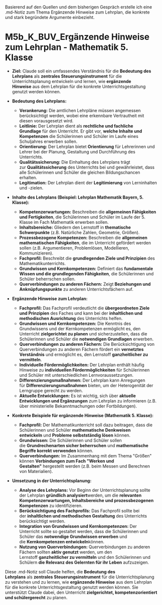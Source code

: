 Basierend auf den Quellen und dem bisherigen Gespräch erstelle ich eine .md-Notiz zum Thema Ergänzende Hinweise zum Lehrplan, die konkrete und stark begründete Argumente einbezieht.

# M5b_K_BUV_Ergänzende Hinweise zum Lehrplan - Mathematik 5. Klasse

- **Ziel:** Claude soll ein umfassendes Verständnis für die **Bedeutung des Lehrplans** als **zentrales Steuerungsinstrument** für die Unterrichtsplanung entwickeln und lernen, wie **ergänzende Hinweise** aus dem Lehrplan für die konkrete Unterrichtsgestaltung genutzt werden können.
    
- **Bedeutung des Lehrplans:**
    
    - **Verankerung:** Die amtlichen Lehrpläne müssen angemessen berücksichtigt werden, wobei eine erkennbare Vertrautheit mit diesen vorausgesetzt wird.
    - **Leitlinie:** Der Lehrplan dient als **rechtliche und fachliche Grundlage** für den Unterricht. Er gibt vor, **welche Inhalte und Kompetenzen** die Schülerinnen und Schüler im Laufe eines Schuljahres erwerben sollen.
    - **Orientierung:** Der Lehrplan bietet **Orientierung** für Lehrerinnen und Lehrer bei der Planung, Gestaltung und Durchführung des Unterrichts.
    - **Qualitätssicherung:** Die Einhaltung des Lehrplans trägt zur **Qualitätssicherung** des Unterrichts bei und gewährleistet, dass alle Schülerinnen und Schüler die gleichen Bildungschancen erhalten.
    - **Legitimation:** Der Lehrplan dient der **Legitimierung** von Lerninhalten und -zielen.
- **Inhalte des Lehrplans (Beispiel: Lehrplan Mathematik Bayern, 5. Klasse):**
    
    - **Kompetenzerwartungen:** Beschreiben die **allgemeinen Fähigkeiten und Fertigkeiten**, die Schülerinnen und Schüler im Laufe der 5. Klasse im Fach Mathematik erwerben sollen.
    - **Inhaltsbereiche:** Gliedern den Lernstoff in **thematische Schwerpunkte** (z.B. Natürliche Zahlen, Geometrie, Größen).
    - **Prozessbezogene Kompetenzen:** Beschreiben die **allgemeinen mathematischen Fähigkeiten**, die im Unterricht gefördert werden sollen (z.B. Argumentieren, Problemlösen, Modellieren, Kommunizieren).
    - **Fachprofil:** Beschreibt die **grundlegenden Ziele und Prinzipien** des Mathematikunterrichts.
    - **Grundwissen und Kernkompetenzen:** Definiert das **fundamentale Wissen und die grundlegenden Fähigkeiten**, die Schülerinnen und Schüler beherrschen sollen.
    - **Querverbindungen zu anderen Fächern:** Zeigt **Beziehungen und Anknüpfungspunkte** zu anderen Unterrichtsfächern auf.
- **Ergänzende Hinweise zum Lehrplan:**
    
    - **Fachprofil:** Das Fachprofil verdeutlicht die **übergeordneten Ziele und Prinzipien** des Faches und kann bei der **inhaltlichen und methodischen Ausrichtung** des Unterrichts helfen.
    - **Grundwissen und Kernkompetenzen:** Die Kenntnis des Grundwissens und der Kernkompetenzen ermöglicht es, den Unterricht **zielgerichtet zu planen** und sicherzustellen, dass die Schülerinnen und Schüler die **notwendigen Grundlagen** erwerben.
    - **Querverbindungen zu anderen Fächern:** Die Berücksichtigung von Querverbindungen zu anderen Fächern fördert ein **vernetztes Verständnis** und ermöglicht es, den Lernstoff **ganzheitlicher zu vermitteln**.
    - **Individuelle Fördermöglichkeiten:** Der Lehrplan enthält häufig Hinweise zu **individuellen Fördermöglichkeiten** für Schülerinnen und Schüler mit unterschiedlichen Lernvoraussetzungen.
    - **Differenzierungsmaßnahmen:** Der Lehrplan kann Anregungen für **Differenzierungsmaßnahmen** bieten, um der Heterogenität der Lerngruppe gerecht zu werden.
    - **Aktuelle Entwicklungen:** Es ist wichtig, sich über **aktuelle Entwicklungen und Ergänzungen** zum Lehrplan zu informieren (z.B. über ministerielle Bekanntmachungen oder Fortbildungen).
- **Konkrete Beispiele für ergänzende Hinweise (Mathematik 5. Klasse):**
    
    - **Fachprofil:** Der Mathematikunterricht soll dazu beitragen, dass die Schülerinnen und Schüler **mathematische Denkweisen entwickeln** und **Probleme selbstständig lösen** können.
    - **Grundwissen:** Die Schülerinnen und Schüler sollen die **Grundrechenarten sicher beherrschen** und **mathematische Begriffe korrekt verwenden** können.
    - **Querverbindungen:** Im Zusammenhang mit dem Thema "Größen" können **Verbindungen zum Fach "Werken und Gestalten"** hergestellt werden (z.B. beim Messen und Berechnen von Materialien).
- **Umsetzung in der Unterrichtsplanung:**
    
    - **Analyse des Lehrplans:** Vor Beginn der Unterrichtsplanung sollte der Lehrplan **gründlich analysiert**werden, um die **relevanten Kompetenzerwartungen, Inhaltsbereiche und prozessbezogenen Kompetenzen** zu identifizieren.
    - **Berücksichtigung des Fachprofils:** Das Fachprofil sollte bei der **inhaltlichen und methodischen Gestaltung** des Unterrichts berücksichtigt werden.
    - **Integration von Grundwissen und Kernkompetenzen:** Der Unterricht sollte so gestaltet werden, dass die Schülerinnen und Schüler das **notwendige Grundwissen erwerben** und die **Kernkompetenzen entwickeln**können.
    - **Nutzung von Querverbindungen:** Querverbindungen zu anderen Fächern sollten **aktiv genutzt** werden, um den Lernstoff **ganzheitlicher zu vermitteln** und den Schülerinnen und Schülern **die Relevanz des Gelernten für ihr Leben** aufzuzeigen.

Diese .md-Notiz soll Claude helfen, die **Bedeutung des Lehrplans** als **zentrales Steuerungsinstrument** für die Unterrichtsplanung zu verstehen und zu lernen, wie **ergänzende Hinweise** aus dem Lehrplan für die konkrete Unterrichtsgestaltung genutzt werden können. Sie unterstützt Claude dabei, den Unterricht **zielgerichtet, kompetenzorientiert und schülergerecht** zu planen.